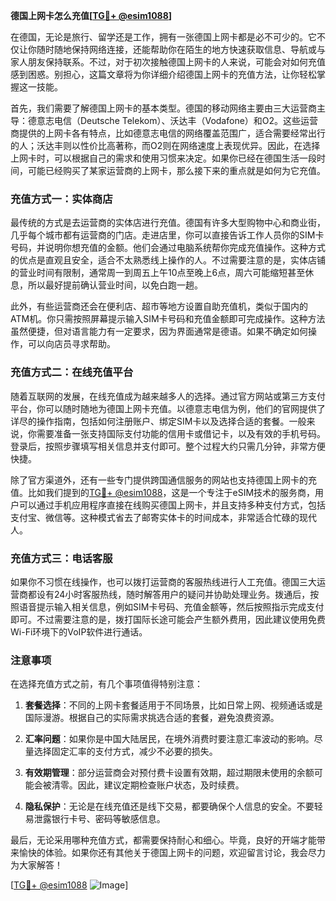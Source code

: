 **德国上网卡怎么充值[[TG💪+ @esim1088](https://t.me/s/esim1088)]**

在德国，无论是旅行、留学还是工作，拥有一张德国上网卡都是必不可少的。它不仅让你随时随地保持网络连接，还能帮助你在陌生的地方快速获取信息、导航或与家人朋友保持联系。不过，对于初次接触德国上网卡的人来说，可能会对如何充值感到困惑。别担心，这篇文章将为你详细介绍德国上网卡的充值方法，让你轻松掌握这一技能。

首先，我们需要了解德国上网卡的基本类型。德国的移动网络主要由三大运营商主导：德意志电信（Deutsche Telekom）、沃达丰（Vodafone）和O2。这些运营商提供的上网卡各有特点，比如德意志电信的网络覆盖范围广，适合需要经常出行的人；沃达丰则以性价比高著称，而O2则在网络速度上表现优异。因此，在选择上网卡时，可以根据自己的需求和使用习惯来决定。如果你已经在德国生活一段时间，可能已经购买了某家运营商的上网卡，那么接下来的重点就是如何为它充值。

### **充值方式一：实体商店**

最传统的方式是去运营商的实体店进行充值。德国有许多大型购物中心和商业街，几乎每个城市都有运营商的门店。走进店里，你可以直接告诉工作人员你的SIM卡号码，并说明你想充值的金额。他们会通过电脑系统帮你完成充值操作。这种方式的优点是直观且安全，适合不太熟悉线上操作的人。不过需要注意的是，实体店铺的营业时间有限制，通常周一到周五上午10点至晚上6点，周六可能缩短甚至休息，所以最好提前确认营业时间，以免白跑一趟。

此外，有些运营商还会在便利店、超市等地方设置自助充值机，类似于国内的ATM机。你只需按照屏幕提示输入SIM卡号码和充值金额即可完成操作。这种方法虽然便捷，但对语言能力有一定要求，因为界面通常是德语。如果不确定如何操作，可以向店员寻求帮助。

### **充值方式二：在线充值平台**

随着互联网的发展，在线充值成为越来越多人的选择。通过官方网站或第三方支付平台，你可以随时随地为德国上网卡充值。以德意志电信为例，他们的官网提供了详尽的操作指南，包括如何注册账户、绑定SIM卡以及选择合适的套餐。一般来说，你需要准备一张支持国际支付功能的信用卡或借记卡，以及有效的手机号码。登录后，按照步骤填写相关信息并支付即可。整个过程大约只需几分钟，非常方便快捷。

除了官方渠道外，还有一些专门提供跨国通信服务的网站也支持德国上网卡的充值。比如我们提到的[TG💪+ @esim1088](https://t.me/s/esim1088)，这是一个专注于eSIM技术的服务商，用户可以通过手机应用程序直接在线购买德国上网卡，并且支持多种支付方式，包括支付宝、微信等。这种模式省去了邮寄实体卡的时间成本，非常适合忙碌的现代人。

### **充值方式三：电话客服**

如果你不习惯在线操作，也可以拨打运营商的客服热线进行人工充值。德国三大运营商都设有24小时客服热线，随时解答用户的疑问并协助处理业务。拨通后，按照语音提示输入相关信息，例如SIM卡号码、充值金额等，然后按照指示完成支付即可。不过需要注意的是，拨打国际长途可能会产生额外费用，因此建议使用免费Wi-Fi环境下的VoIP软件进行通话。

### **注意事项**

在选择充值方式之前，有几个事项值得特别注意：

1. **套餐选择**：不同的上网卡套餐适用于不同场景，比如日常上网、视频通话或是国际漫游。根据自己的实际需求挑选合适的套餐，避免浪费资源。
   
2. **汇率问题**：如果你是中国大陆居民，在境外消费时要注意汇率波动的影响。尽量选择固定汇率的支付方式，减少不必要的损失。

3. **有效期管理**：部分运营商会对预付费卡设置有效期，超过期限未使用的余额可能会被清零。因此，建议定期检查账户状态，及时续费。

4. **隐私保护**：无论是在线充值还是线下交易，都要确保个人信息的安全。不要轻易泄露银行卡号、密码等敏感信息。

最后，无论采用哪种充值方式，都需要保持耐心和细心。毕竟，良好的开端才能带来愉快的体验。如果你还有其他关于德国上网卡的问题，欢迎留言讨论，我会尽力为大家解答！

[[TG💪+ @esim1088](https://t.me/s/esim1088) ![Image](https://i.postimg.cc/4NQfJmqS/Snipaste-2025-05-13-00-14-12.png)]